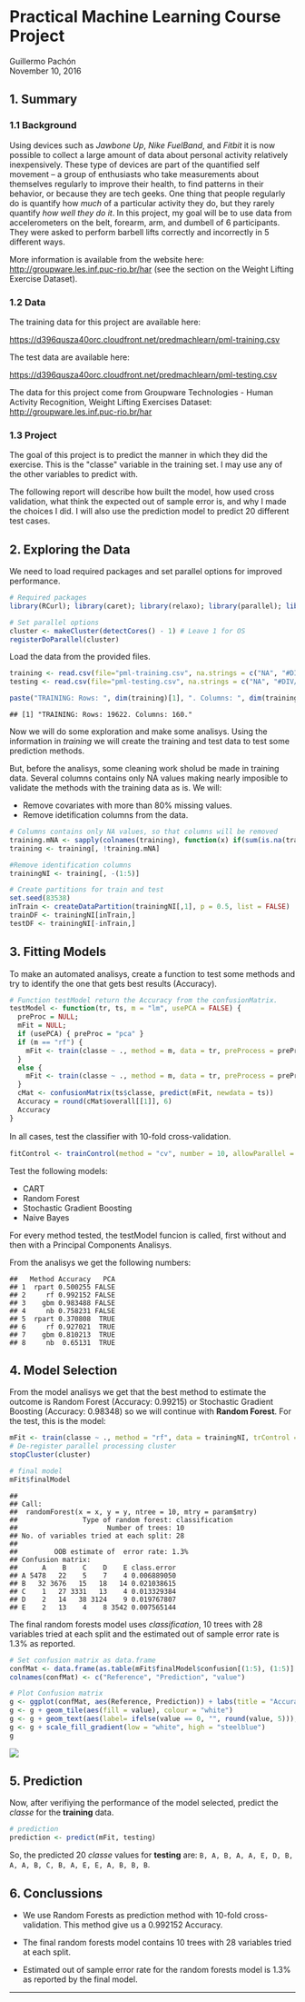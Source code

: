# Practical Machine Learning Course Project
Guillermo Pachón  
November 10, 2016  



## 1. Summary

### 1.1 Background

Using devices such as *Jawbone Up*, *Nike FuelBand*, and *Fitbit* it is now possible to collect a large amount of data about personal activity relatively inexpensively. These type of devices are part of the quantified self movement – a group of enthusiasts who take measurements about themselves regularly to improve their health, to find patterns in their behavior, or because they are tech geeks. One thing that people regularly do is quantify how *much* of a particular activity they do, but they rarely quantify *how well they do it*. In this project, my goal will be to use data from accelerometers on the belt, forearm, arm, and dumbell of 6 participants. They were asked to perform barbell lifts correctly and incorrectly in 5 different ways.

More information is available from the website here: http://groupware.les.inf.puc-rio.br/har (see the section on the Weight Lifting Exercise Dataset).

### 1.2 Data

The training data for this project are available here:

https://d396qusza40orc.cloudfront.net/predmachlearn/pml-training.csv

The test data are available here:

https://d396qusza40orc.cloudfront.net/predmachlearn/pml-testing.csv

The data for this project come from Groupware Technologies - Human Activity Recognition, Weight Lifting Exercises Dataset: http://groupware.les.inf.puc-rio.br/har

### 1.3 Project

The goal of this project is to predict the manner in which they did the exercise. This is the "classe" variable in the training set. I may use any of the other variables to predict with.

The following report will describe how built the model, how used cross validation, what think the expected out of sample error is, and why I made the choices I did. I will also use the prediction model to predict 20 different test cases.

## 2. Exploring the Data

We need to load required packages and set parallel options for improved performance.


```r
# Required packages
library(RCurl); library(caret); library(relaxo); library(parallel); library(doParallel); library(reshape2);

# Set parallel options
cluster <- makeCluster(detectCores() - 1) # Leave 1 for OS
registerDoParallel(cluster)
```

Load the data from the provided files. 


```r
training <- read.csv(file="pml-training.csv", na.strings = c("NA", "#DIV/0!"))
testing <- read.csv(file="pml-testing.csv", na.strings = c("NA", "#DIV/0!"))

paste("TRAINING: Rows: ", dim(training)[1], ". Columns: ", dim(training)[2], ".", sep = "")
```

```
## [1] "TRAINING: Rows: 19622. Columns: 160."
```

Now we will do some exploration and make some analisys. Using the information in *training* we will create the training and test data to test some prediction methods.

But, before the analisys, some cleaning work sholud be made in training data. Several columns contains only NA values making nearly imposible to validate the methods with the training data as is. We will:

* Remove covariates with more than 80% missing values.
* Remove idetification columns from the data.


```r
# Columns contains only NA values, so that columns will be removed
training.mNA <- sapply(colnames(training), function(x) if(sum(is.na(training[, x])) > 0.8*nrow(training)){return(T)}else{return(F)})
training <- training[, !training.mNA]

#Remove identification columns
trainingNI <- training[, -(1:5)]

# Create partitions for train and test
set.seed(83538)
inTrain <- createDataPartition(trainingNI[,1], p = 0.5, list = FALSE)
trainDF <- trainingNI[inTrain,]
testDF <- trainingNI[-inTrain,]
```

## 3. Fitting Models

To make an automated analisys, create a function to test some methods and try to identify the one that gets best results (Accuracy). 


```r
# Function testModel return the Accuracy from the confusionMatrix.
testModel <- function(tr, ts, m = "lm", usePCA = FALSE) {
  preProc = NULL;
  mFit = NULL;
  if (usePCA) { preProc = "pca" }
  if (m == "rf") {
    mFit <- train(classe ~ ., method = m, data = tr, preProcess = preProc, trControl = fitControl, ntree = 10)
  }
  else {
    mFit <- train(classe ~ ., method = m, data = tr, preProcess = preProc, trControl = fitControl)
  }
  cMat <- confusionMatrix(ts$classe, predict(mFit, newdata = ts))
  Accuracy = round(cMat$overall[[1]], 6)
  Accuracy
}
```

In all cases, test the classiﬁer with 10-fold cross-validation.


```r
fitControl <- trainControl(method = "cv", number = 10, allowParallel = TRUE)
```

Test the following models:

* CART
* Random Forest
* Stochastic Gradient Boosting
* Naive Bayes

For every method tested, the testModel funcion is called, first without and then with a Principal Components Analisys.



From the analisys we get the following numbers:


```
##   Method Accuracy   PCA
## 1  rpart 0.500255 FALSE
## 2     rf 0.992152 FALSE
## 3    gbm 0.983488 FALSE
## 4     nb 0.758231 FALSE
## 5  rpart 0.370808  TRUE
## 6     rf 0.927021  TRUE
## 7    gbm 0.810213  TRUE
## 8     nb  0.65131  TRUE
```

## 4. Model Selection

From the model analisys we get that the best method to estimate the outcome is Random Forest (Accuracy: 0.99215) or Stochastic Gradient Boosting (Accuracy: 0.98348) so we will continue with **Random Forest**. For the test, this is the model:


```r
mFit <- train(classe ~ ., method = "rf", data = trainingNI, trControl = fitControl, ntree = 10)
# De-register parallel processing cluster
stopCluster(cluster)

# final model
mFit$finalModel
```

```
## 
## Call:
##  randomForest(x = x, y = y, ntree = 10, mtry = param$mtry) 
##                Type of random forest: classification
##                      Number of trees: 10
## No. of variables tried at each split: 28
## 
##         OOB estimate of  error rate: 1.3%
## Confusion matrix:
##      A    B    C    D    E class.error
## A 5478   22    5    7    4 0.006889050
## B   32 3676   15   18   14 0.021038615
## C    1   27 3331   13    4 0.013329384
## D    2   14   38 3124    9 0.019767807
## E    2   13    4    8 3542 0.007565144
```

The final random forests model uses *classification*, 10 trees with 28 variables tried at each split and the estimated out of sample error rate is 1.3% as reported.


```r
# Set confusion matrix as data.frame
confMat <- data.frame(as.table(mFit$finalModel$confusion[(1:5), (1:5)] / summary(trainingNI$classe)))
colnames(confMat) <- c("Reference", "Prediction", "value")

# Plot Confusion matrix
g <- ggplot(confMat, aes(Reference, Prediction)) + labs(title = "Accuracy Matrix for Final Model")
g <- g + geom_tile(aes(fill = value), colour = "white")
g <- g + geom_text(aes(label= ifelse(value == 0, "", round(value, 5))), color = "black", size = 4)
g <- g + scale_fill_gradient(low = "white", high = "steelblue")
g
```

![](pml_cp_files/figure-html/unnamed-chunk-9-1.png)<!-- -->

## 5. Prediction

Now, after verifiying the performance of the model selected, predict the *classe* for the **training** data.


```r
# prediction
prediction <- predict(mFit, testing)
```

So, the predicted 20 *classe* values for **testing** are: ``B, A, B, A, A, E, D, B, A, A, B, C, B, A, E, E, A, B, B, B``.

## 6. Conclussions

* We use Random Forests as prediction method with 10-fold cross-validation. This method give us a 0.992152 Accuracy.

* The final random forests model contains 10 trees with 28 variables tried at each split.

* Estimated out of sample error rate for the random forests model is 1.3% as reported by the final model.

---
